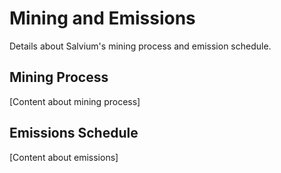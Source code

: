 # Mining and Emissions

Details about Salvium's mining process and emission schedule.

## Mining Process

[Content about mining process]

## Emissions Schedule

[Content about emissions]
